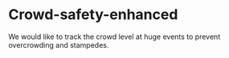 # Crowd-safety-enhanced
We would like to track the crowd level at huge events to prevent overcrowding and stampedes.
